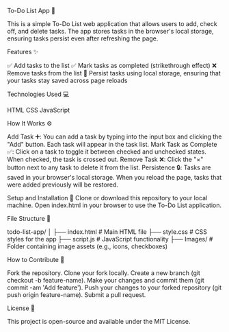 To-Do List App 📝

This is a simple To-Do List web application that allows users to add, check off, and delete tasks. The app stores tasks in the browser's local storage, ensuring tasks persist even after refreshing the page.

Features ✨

✅ Add tasks to the list
✅ Mark tasks as completed (strikethrough effect)
❌ Remove tasks from the list
💾 Persist tasks using local storage, ensuring that your tasks stay saved across page reloads

Technologies Used 💻

HTML
CSS
JavaScript


How It Works ⚙️

Add Task ➕: You can add a task by typing into the input box and clicking the "Add" button. Each task will appear in the task list.
Mark Task as Complete ✅: Click on a task to toggle it between checked and unchecked states. When checked, the task is crossed out.
Remove Task ❌: Click the "×" button next to any task to delete it from the list.
Persistence 🔒: Tasks are saved in your browser's local storage. When you reload the page, tasks that were added previously will be restored.

Setup and Installation 🚀
Clone or download this repository to your local machine.
Open index.html in your browser to use the To-Do List application.

File Structure 📂

todo-list-app/
│
├── index.html        # Main HTML file
├── style.css         # CSS styles for the app
├── script.js         # JavaScript functionality
├── Images/           # Folder containing image assets (e.g., icons, checkboxes)

How to Contribute 🤝

Fork the repository.
Clone your fork locally.
Create a new branch (git checkout -b feature-name).
Make your changes and commit them (git commit -am 'Add feature').
Push your changes to your forked repository (git push origin feature-name).
Submit a pull request.

License 📜

This project is open-source and available under the MIT License.